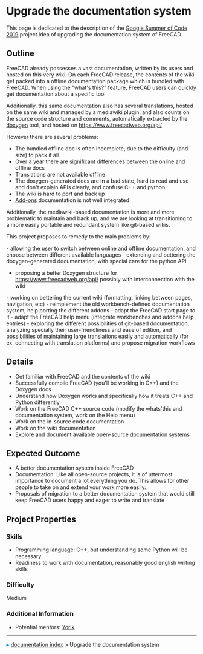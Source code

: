 # Upgrade the documentation system
This page is dedicated to the description of the [Google Summer of Code 2019](Google_Summer_of_Code.md) project idea of upgrading the documentation system of FreeCAD.

## Outline

FreeCAD already possesses a vast documentation, written by its users and hosted on this very wiki. On each FreeCAD release, the contents of the wiki get packed into a offline documentation package which is bundled with FreeCAD. When using the \"what\'s this?\" feature, FreeCAD users can quickly get documentation about a specific tool

Additionally, this same documentation also has several translations, hosted on the same wiki and managed by a mediawiki plugin, and also counts on the source code structure and comments, automatically extracted by the [doxygen](https://en.wikipedia.org/wiki/Doxygen) tool, and hosted on <https://www.freecadweb.org/api/>

However there are several problems:

-   The bundled offline doc is often incomplete, due to the difficulty (and size) to pack it all
-   Over a year there are significant differences between the online and offline docs
-   Translations are not available offline
-   The doxygen-generated docs are in a bad state, hard to read and use and don\'t explain APIs clearly, and confuse C++ and python
-   The wiki is hard to port and back up
-   [Add-ons](https://github.com/FreeCAD/FreeCAD-addons) documentation is not well integrated

Additionally, the mediawiki-based documentation is more and more problematic to maintain and back up, and we are looking at transitioning to a more easily portable and redundant system like git-based wikis.

This project proposes to remedy to the main problems by:

\- allowing the user to switch between online and offline documentation, and choose between different available languages - extending and bettering the doxygen-generated documentation, with special care for the python API

-   proposing a better Doxygen structure for <https://www.freecadweb.org/api/> possibly with interconnection with the wiki

\- working on bettering the current wiki (formatting, linking between pages, navigation, etc) - reimplement the old workbench-defined documentation system, help porting the different addons - adapt the FreeCAD start page to it - adapt the FreeCAD help menu (integrate workbenches and addons help entries) - exploring the different possibilities of git-based documentation, analyzing specially their user-friendliness and ease of edition, and possibilities of maintaining large translations easily and automatically (for ex. connecting with translation platforms) and propose migration workflows

## Details

-   Get familiar with FreeCAD and the contents of the wiki
-   Successfully compile FreeCAD (you\'ll be working in C++) and the Doxygen docs
-   Understand how Doxygen works and specifically how it treats C++ and Python differently
-   Work on the FreeCAD C++ source code (modify the whats\'this and documentation system, work on the Help menu)
-   Work on the in-source code documentation
-   Work on the wiki documentation
-   Explore and document available open-source documentation systems

## Expected Outcome 

-   A better documentation system inside FreeCAD
-   Documentation. Like all open-source projects, it is of uttermost importance to document a lot everything you do. This allows for other people to take on and extend your work more easily.
-   Proposals of migration to a better documentation system that would still keep FreeCAD users happy and eager to write and translate

## Project Properties 

### Skills

-   Programming language: C++, but understanding some Python will be necessary
-   Readiness to work with documentation, reasonably good english writing skills

### Difficulty

Medium

### Additional Information 

-   Potential mentors: [Yorik](http://forum.freecadweb.org/memberlist.php?mode=viewprofile&u=68)



---
![](images/Right_arrow.png) [documentation index](../README.md) > Upgrade the documentation system
